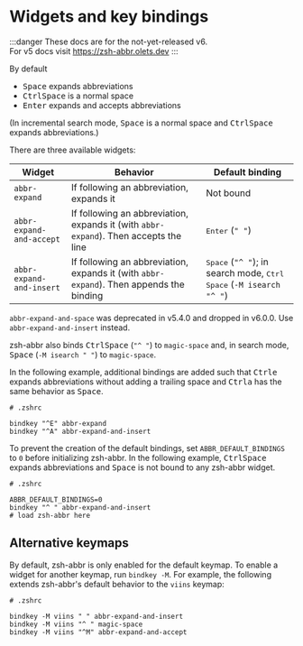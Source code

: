 # Widgets and key bindings

:::danger
These docs are for the not-yet-released v6.  
For v5 docs visit <https://zsh-abbr.olets.dev>
:::

By default

- <kbd>Space</kbd> expands abbreviations
- <kbd>Ctrl</kbd><kbd>Space</kbd> is a normal space
- <kbd>Enter</kbd> expands and accepts abbreviations

(In incremental search mode, <kbd>Space</kbd> is a normal space and <kbd>Ctrl</kbd><kbd>Space</kbd> expands abbreviations.)

There are three available widgets:

Widget | Behavior | Default binding
---|---|---
`abbr-expand` | If following an abbreviation, expands it | Not bound
`abbr-expand-and-accept` | If following an abbreviation, expands it (with `abbr-expand`). Then accepts the line | <kbd>Enter</kbd> (`" "`)
`abbr-expand-and-insert` | If following an abbreviation, expands it (with `abbr-expand`). Then appends the binding | <kbd>Space</kbd> (`"^ "`); in search mode, <kbd>Ctrl Space</kbd> (`-M isearch "^ "`)

`abbr-expand-and-space` was deprecated in v5.4.0 and dropped in v6.0.0. Use `abbr-expand-and-insert` instead.

zsh-abbr also binds <kbd>Ctrl</kbd><kbd>Space</kbd> (`"^ "`) to `magic-space` and, in search mode, <kbd>Space</kbd> (`-M isearch " "`) to `magic-space`.

In the following example, additional bindings are added such that <kbd>Ctrl</kbd><kbd>e</kbd> expands abbreviations without adding a trailing space and <kbd>Ctrl</kbd><kbd>a</kbd> has the same behavior as <kbd>Space</kbd>.

```shell
# .zshrc

bindkey "^E" abbr-expand
bindkey "^A" abbr-expand-and-insert
```

To prevent the creation of the default bindings, set `ABBR_DEFAULT_BINDINGS` to `0` before initializing zsh-abbr. In the following example, <kbd>Ctrl</kbd><kbd>Space</kbd> expands abbreviations and <kbd>Space</kbd> is not bound to any zsh-abbr widget.

```shell
# .zshrc

ABBR_DEFAULT_BINDINGS=0
bindkey "^ " abbr-expand-and-insert
# load zsh-abbr here
```

## Alternative keymaps

By default, zsh-abbr is only enabled for the default keymap. To enable a widget for another keymap, run `bindkey -M`. For example, the following extends zsh-abbr's default behavior to the `viins` keymap:

```shell
# .zshrc

bindkey -M viins " " abbr-expand-and-insert
bindkey -M viins "^ " magic-space
bindkey -M viins "^M" abbr-expand-and-accept
```
